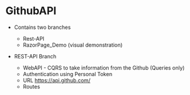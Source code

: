 # GithubAPI

* Contains two branches
  * Rest-API
  * RazorPage_Demo (visual demonstration)

* REST-API Branch
	* WebAPI - CQRS to take information from the Github (Queries only)
	* Authentication using Personal Token
	* URL https://api.github.com/
	* Routes
